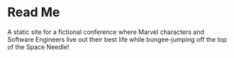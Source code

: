 # Read Me

A static site for a fictional conference where Marvel characters and Software Engineers live out their best life while bungee-jumping off the top of the Space Needle!
